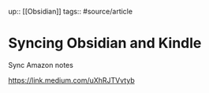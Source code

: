 up:: [[Obsidian]]
tags:: #source/article 

# Syncing Obsidian and Kindle


Sync Amazon notes

https://link.medium.com/uXhRJTVvtyb

